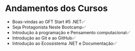 # Andamentos dos Cursos


 - Boas-vindas ao GFT Start #5 .NET:white_check_mark:
 - Seja Protagonista Neste Bootcamp:white_check_mark:
 - Introdução à programação e Pensamento computacional:white_check_mark:
 - Introdução ao Git e ao GitHub:white_check_mark:
 - Introdução ao Ecossistema .NET e Documentação:white_check_mark: